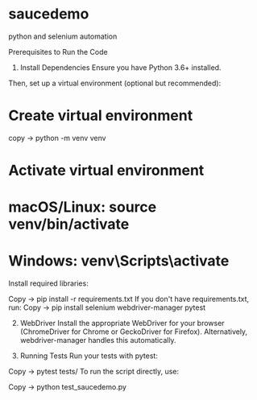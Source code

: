 # saucedemo
python and selenium automation




Prerequisites to Run the Code

1. Install Dependencies
Ensure you have Python 3.6+ installed.

Then, set up a virtual environment (optional but recommended):

# Create virtual environment
copy -> python -m venv venv

# Activate virtual environment
# macOS/Linux: source venv/bin/activate
# Windows: venv\Scripts\activate

Install required libraries:

Copy -> pip install -r requirements.txt
If you don't have requirements.txt, run:
Copy -> pip install selenium webdriver-manager pytest

2. WebDriver
Install the appropriate WebDriver for your browser (ChromeDriver for Chrome or GeckoDriver for Firefox). Alternatively, webdriver-manager handles this automatically.

3. Running Tests
Run your tests with pytest:

Copy -> pytest tests/
To run the script directly, use:

Copy -> python test_saucedemo.py
